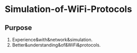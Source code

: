 # Simulation-of-WiFi-Protocols

## Purpose
1. Experience&with&network&simulation.
2. Better&understanding&of&WiFi&protocols.
